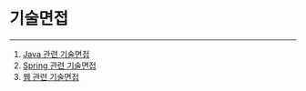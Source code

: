 # 기술면접 

---

1. [Java 관련 기술면접](https://github.com/wonyoung0207/TIL/blob/master/%EC%B7%A8%EC%97%85/%EA%B8%B0%EC%88%A0%EB%A9%B4%EC%A0%91/%EC%9E%90%EB%B0%94%EA%B4%80%EB%A0%A8%20%EA%B8%B0%EC%88%A0%EB%A9%B4%EC%A0%91.md)
1. [Spring 관련 기술면접](https://github.com/wonyoung0207/TIL/blob/master/%EC%B7%A8%EC%97%85/%EA%B8%B0%EC%88%A0%EB%A9%B4%EC%A0%91/Spring%EA%B4%80%EB%A0%A8%20%EA%B8%B0%EC%88%A0%EB%A9%B4%EC%A0%91.md)
1. [웹 관련 기술면접](https://github.com/wonyoung0207/TIL/blob/master/%EC%B7%A8%EC%97%85/%EA%B8%B0%EC%88%A0%EB%A9%B4%EC%A0%91/%EC%9B%B9%EA%B4%80%EB%A0%A8%20%EA%B8%B0%EC%88%A0%EB%A9%B4%EC%A0%91.md)